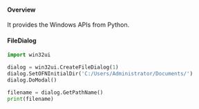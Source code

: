 #### Overview

It provides the Windows APIs from Python.

#### FileDialog

```python
import win32ui

dialog = win32ui.CreateFileDialog(1)
dialog.SetOFNInitialDir('C:/Users/Administrator/Documents/')
dialog.DoModal()

filename = dialog.GetPathName()
print(filename)
```